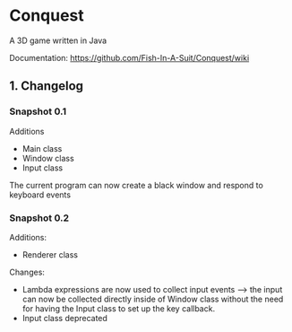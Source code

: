 # Conquest
A 3D game written in Java

Documentation: https://github.com/Fish-In-A-Suit/Conquest/wiki

## 1. Changelog
### Snapshot 0.1
Additions
  - Main class
  - Window class
  - Input class

The current program can now create a black window and respond to keyboard events

### Snapshot 0.2
Additions:
  - Renderer class
  
Changes:
  - Lambda expressions are now used to collect input events --> the input can now be collected directly inside of Window class without the need for having the Input class to set up the key callback.
  - Input class deprecated
